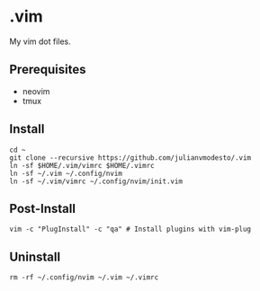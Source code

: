# .vim

My vim dot files.

## Prerequisites
- neovim
- tmux

## Install

```
cd ~
git clone --recursive https://github.com/julianvmodesto/.vim
ln -sf $HOME/.vim/vimrc $HOME/.vimrc
ln -sf ~/.vim ~/.config/nvim
ln -sf ~/.vim/vimrc ~/.config/nvim/init.vim
```

## Post-Install

```
vim -c "PlugInstall" -c "qa" # Install plugins with vim-plug
```

## Uninstall

```
rm -rf ~/.config/nvim ~/.vim ~/.vimrc
```

